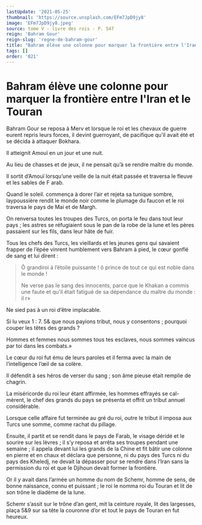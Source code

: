 ```yaml
---
lastUpdate: '2021-05-25'
thumbnail: 'https://source.unsplash.com/EFm7JpD9jy8'
image: 'EFm7JpD9jy8.jpeg'
source: tome V - livre des rois - P. 547
reign: 'Bahram Gour'
reign-slug: 'regne-de-bahram-gour'
title: "Bahram élève une colonne pour marquer la frontière entre l'Iran et le Touran | Le Livre des Rois | Shâhnâmeh"
tags: []
order: '021'
---
```


# Bahram élève une colonne pour marquer la frontière entre l'Iran et le Touran

Bahram Gour se reposa à Merv et lorsque le roi et les chevaux de guerre eurent repris leurs forces, il devint guerroyant, de pacifique qu’il avait été et se décida à attaquer Bokhara.

Il atteignit Amouï en un jour et une nuit.

Au lieu de chasses et de jeux, il ne pensait qu’à se rendre maître du monde.

Il sortit d’Amouï lorsqu’une veille de la nuit était passée et traversa le fleuve et les sables de F arab.

Quand le soleil. commença à dorer l’air et rejeta sa tunique sombre, laypoussière rendit le monde noir comme le plumage du faucon et le roi traversa le pays de Mai et de Margh.

On renversa toutes les troupes des Turcs, on porta le feu dans tout leur pays ; les astres se réfugiaient sous le pan de la robe de la lune et les pères passaient sur les fils, dans leur hâte de fuir.

Tous les chefs des Turcs, les vieillards et les jeunes gens qui savaient frapper de l’épée vinrent humblement vers Bahram à pied, le cœur gonflé de sang et lui dirent :

> Ô grandiroi à l’étoile puissante ! ô prince de tout ce qui est noble dans le monde !
>
> Ne verse pas le sang des innocents, parce que le Khakan a commis une faute et qu’il était fatigué de sa dépendance du maître du monde : il r»

Ne sied pas à un roi d’être implacable.

Si lu veux 1 : 7.
5&
que nous payions tribut, nous y consentons ; pourquoi couper les têtes des grands ?

Hommes et femmes nous sommes tous tes esclaves, nous sommes vaincus par toi dans les combats.»

Le cœur du roi fut ému de leurs paroles et il ferma avec la main de l’intelligence l’œil de sa colère.

Il défendit à ses héros de verser du sang ; son âme pieuse était remplie de chagrin.

La miséricorde du roi leur étant affirmée, les hommes effrayés se cal-mèrent, le chef des grands du pays se présenta et offrit un tribut annuel considérable.

Lorsque celle affaire fut terminée au gré du roi, outre le tribut il imposa aux Turcs une somme, comme rachat du pillage.

Ensuite, il partit et se rendit dans le pays de Farab, le visage déridé et le sourire sur les lèvres ; il s’y reposa et arrêta ses troupes pendant une semaine ; il appela devant lui les grands de la Chine et fit bâtir une colonne en pierre et en chaux et déclara que personne, ni du pays des Turcs ni du pays des Kheledj, ne devait la dépasser pour se rendre dans l’Iran sans la permission du roi et que le Djihoun devait former la frontière.

Or il y avait dans l’armée un homme du nom de Schemr, homme de sens, de bonne naissance, connu et puissant ; le roi le nomma roi du Touran et lit de son trône le diadème de la lune.

Schemr s’assit sur le trône d’an gent, mit la ceinture royale, lit des largesses, plaça 5&9 sur sa tête la couronne d’or et tout le pays de Touran en fut heureux.
